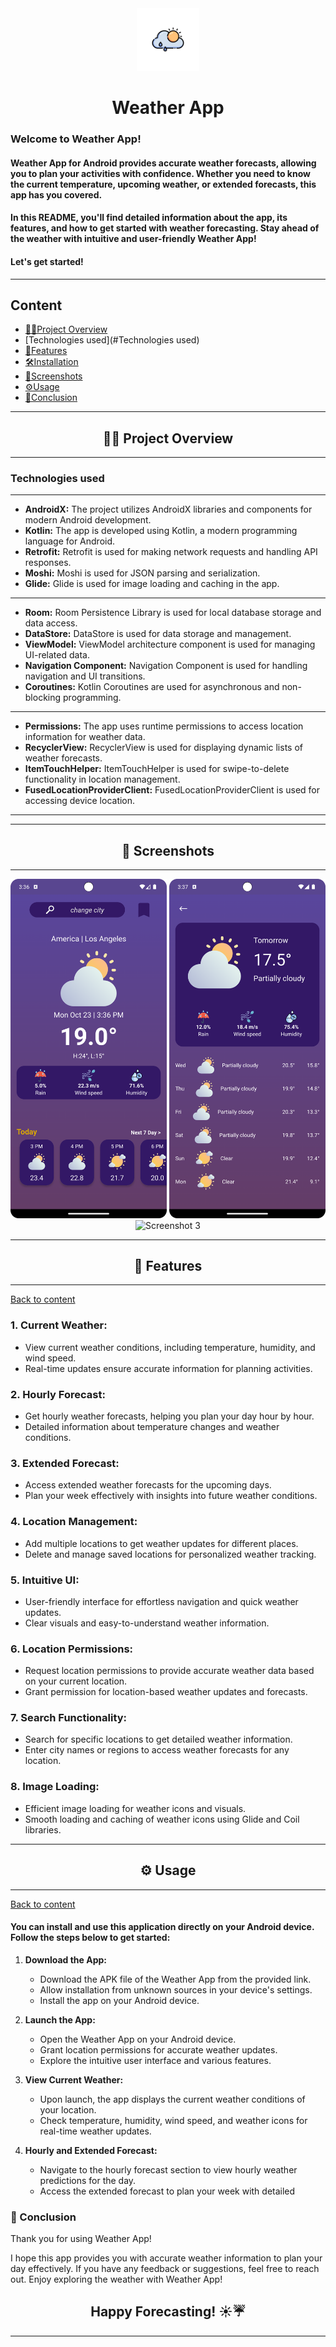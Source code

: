 <div align="center">
  <img src="logo.webp" width="100" alt="Icon"/>
  <h1>Weather App</h1>
</div>

### Welcome to Weather App!

#### Weather App for Android provides accurate weather forecasts, allowing you to plan your activities with confidence. Whether you need to know the current temperature, upcoming weather, or extended forecasts, this app has you covered.

#### In this README, you'll find detailed information about the app, its features, and how to get started with weather forecasting. Stay ahead of the weather with intuitive and user-friendly Weather App!
#### Let's get started!

---
## Content
- [👨‍💻Project Overview](#Overview)
- [Technologies used](#Technologies used)
- [🌟Features](#features)
- [🛠️Installation](#installation)
- [📱Screenshots](#screenshots)
- [⚙️Usage](#usage)
- [🎯Conclusion](#conclusion)

<hr>
<div id="Overview" align="center">
  <h2 >👨‍💻 Project Overview</h2>
</div>
<hr>

### Technologies used
___

- **AndroidX:** The project utilizes AndroidX libraries and components for modern Android development.
- **Kotlin:** The app is developed using Kotlin, a modern programming language for Android.
- **Retrofit:** Retrofit is used for making network requests and handling API responses.
- **Moshi:** Moshi is used for JSON parsing and serialization.
- **Glide:** Glide is used for image loading and caching in the app.
___
- **Room:** Room Persistence Library is used for local database storage and data access.
- **DataStore:** DataStore is used for data storage and management.
- **ViewModel:** ViewModel architecture component is used for managing UI-related data.
- **Navigation Component:** Navigation Component is used for handling navigation and UI transitions.
- **Coroutines:** Kotlin Coroutines are used for asynchronous and non-blocking programming.
___
- **Permissions:** The app uses runtime permissions to access location information for weather data.
- **RecyclerView:** RecyclerView is used for displaying dynamic lists of weather forecasts.
- **ItemTouchHelper:** ItemTouchHelper is used for swipe-to-delete functionality in location management.
- **FusedLocationProviderClient:** FusedLocationProviderClient is used for accessing device location.
___

<hr>
<div id="screenshots" align="center">
  <h2>📱 Screenshots</h2>
</div>
<hr>

<div align="center">
  <img src="main_screen.png" alt="Screenshot 1" width="250"/>
  <img src="future_weather.png" alt="Screenshot 2" width="250"/>
  <img src="screenshot3.png" alt="Screenshot 3" width="250"/>
</div>

---

<div id="features" align="center">
  <h2 >🌟 Features</h2>
</div>
<hr>

[Back to content](#content)

### 1. Current Weather:

- View current weather conditions, including temperature, humidity, and wind speed.
- Real-time updates ensure accurate information for planning activities.

### 2. Hourly Forecast:

- Get hourly weather forecasts, helping you plan your day hour by hour.
- Detailed information about temperature changes and weather conditions.

### 3. Extended Forecast:

- Access extended weather forecasts for the upcoming days.
- Plan your week effectively with insights into future weather conditions.

### 4. Location Management:

- Add multiple locations to get weather updates for different places.
- Delete and manage saved locations for personalized weather tracking.

### 5. Intuitive UI:

- User-friendly interface for effortless navigation and quick weather updates.
- Clear visuals and easy-to-understand weather information.

### 6. Location Permissions:

- Request location permissions to provide accurate weather data based on your current location.
- Grant permission for location-based weather updates and forecasts.

### 7. Search Functionality:

- Search for specific locations to get detailed weather information.
- Enter city names or regions to access weather forecasts for any location.

### 8. Image Loading:

- Efficient image loading for weather icons and visuals.
- Smooth loading and caching of weather icons using Glide and Coil libraries.
___
<div id="usage" align="center">
  <h2 >⚙️ Usage</h2>
</div>
<hr>

[Back to content](#content)

#### You can install and use this application directly on your Android device. Follow the steps below to get started:

1. **Download the App:**
    - Download the APK file of the Weather App from the provided link.
    - Allow installation from unknown sources in your device's settings.
    - Install the app on your Android device.

2. **Launch the App:**
    - Open the Weather App on your Android device.
    - Grant location permissions for accurate weather updates.
    - Explore the intuitive user interface and various features.

3. **View Current Weather:**
    - Upon launch, the app displays the current weather conditions of your location.
    - Check temperature, humidity, wind speed, and weather icons for real-time weather updates.

4. **Hourly and Extended Forecast:**
    - Navigate to the hourly forecast section to view hourly weather predictions for the day.
    - Access the extended forecast to plan your week with detailed

### 🎯 Conclusion

Thank you for using Weather App!

I hope this app provides you with accurate weather information to plan your day effectively. If you have any feedback or suggestions, feel free to reach out. Enjoy exploring the weather with Weather App!

<div align="center">
  <h2>Happy Forecasting! ☀️☔️</h2>
</div>

---
